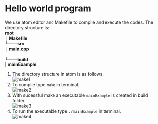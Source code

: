 # Hello world program
We use atom editor and Makefile to compile and execute the codes.
The directory structure is: <br/>
**root**<br/>
│   **Makefile**<br/>
└───**src**<br/>
│   **main.cpp**<br/>  
└───**build**<br/>
|   **mainExample**<br/>


1. The directory structure in atom is as follows. <br/>
![make1](../Images/make1.png)<br/>
2. To compile type `make` in terminal. <br/>
![make2](../Images/make2.png) 
3. With sucessful make an executable `mainExample` is created in build folder.<br/>
![make3](../Images/make3.png)
4. To run the executable type `./mainExample` in terminal.<br/>
![make4](../Images/make4.png)
